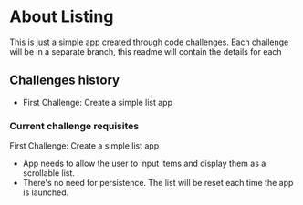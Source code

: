 # About Listing

This is just a simple app created through code challenges. Each challenge will be in a separate branch, this readme will contain the details for each

## Challenges history

* First Challenge: Create a simple list app

### Current challenge requisites

First Challenge: Create a simple list app

* App needs to allow the user to input items and display them as a scrollable list.
* There's no need for persistence. The list will be reset each time the app is launched.